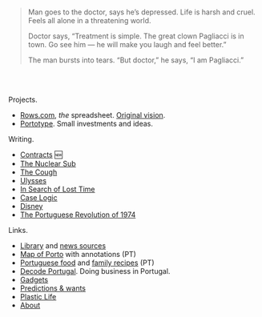 <br/>

> Man goes to the doctor, says he’s depressed. Life is harsh and cruel. Feels all alone in a threatening world.
>
> Doctor says, “Treatment is simple. The great clown Pagliacci is in town. Go see him — he will make you laugh and feel better.”
>
> The man bursts into tears. “But doctor,” he says, “I am Pagliacci.”

<br/>
<br/>

Projects.

- [Rows.com](https://rows.com), *the* spreadsheet. [Original vision](docs/2014-12-21-one-cell-to-rule-them-all.md).
- [Portotype](https://portotype.com). Small investments and ideas.

Writing.
- [Contracts](/contracts/index.md) 🆕
- [The Nuclear Sub](/the-nuclear-submarine/index.md)
- [The Cough](/the-cough/index.md)
- [Ulysses](/james-joyce-ulysses/index.md)
- [In Search of Lost Time](/marcel-proust-in-search-of-lost-time/index.md)
- [Case Logic](/caselogic/index.md)
- [Disney](/disney) 
- [The Portuguese Revolution of 1974](/1974-04-25)



Links.

- [Library](library/library.html) and [news sources](about/news-sources.md)
- [Map of Porto](/porto/) with annotations (PT)
- [Portuguese food](/portuguese-food/) and [family recipes](/family-recipes/) (PT)
- [Decode Portugal](https://decodeportugal.com). Doing business in Portugal.
- [Gadgets](docs/crush-index.html)
- [Predictions & wants](docs/predictions-and-wants.md)
- [Plastic Life](https://plasticlife.puter.site/)
- [About](about/about.md)

